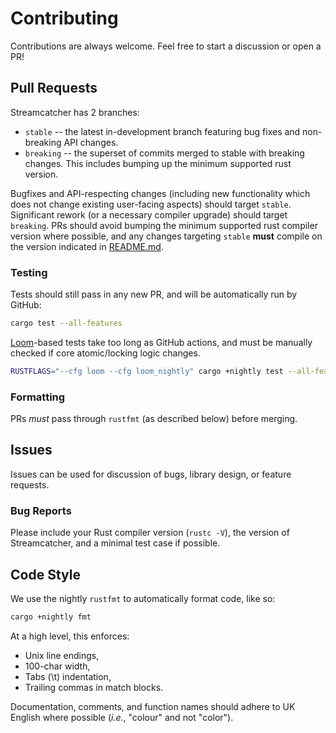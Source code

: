 # Contributing
Contributions are always welcome. Feel free to start a discussion or open a PR!

## Pull Requests
Streamcatcher has 2 branches:

 * `stable` -- the latest in-development branch featuring bug fixes and non-breaking API changes.
 * `breaking` -- the superset of commits merged to stable with breaking changes. This includes bumping up the minimum supported rust version.

Bugfixes and API-respecting changes (including new functionality which does not change existing user-facing aspects) should target `stable`.
Significant rework (or a necessary compiler upgrade) should target `breaking`.
PRs should avoid bumping the minimum supported rust compiler version where possible, and any changes targeting `stable` **must** compile on the version indicated in [README.md].

### Testing

Tests should still pass in any new PR, and will be automatically run by GitHub:

```sh
cargo test --all-features
```

[Loom]-based tests take too long as GitHub actions, and must be manually checked if core atomic/locking logic changes.

```sh
RUSTFLAGS="--cfg loom --cfg loom_nightly" cargo +nightly test --all-features safety
```

### Formatting
PRs *must* pass through `rustfmt` (as described below) before merging.

## Issues
Issues can be used for discussion of bugs, library design, or feature requests.

### Bug Reports
Please include your Rust compiler version (`rustc -V`), the version of Streamcatcher, and a minimal test case if possible.

## Code Style
We use the nightly `rustfmt` to automatically format code, like so:

```sh
cargo +nightly fmt
```

At a high level, this enforces:

 * Unix line endings,
 * 100-char width,
 * Tabs (\t) indentation,
 * Trailing commas in match blocks.

Documentation, comments, and function names should adhere to UK English where possible (*i.e.*, "colour" and not "color").

[README.md]: README.md
[Loom]: https://github.com/tokio-rs/loom
